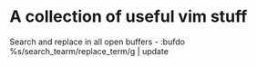 # A collection of useful vim stuff

Search and replace in all open buffers - :bufdo %s/search_tearm/replace_term/g | update
